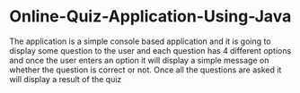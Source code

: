 # Online-Quiz-Application-Using-Java
The application is a simple console based application and it is going to display some question to the user   and each question has 4 different options and once the user enters an option it will display a simple   message on whether the question is correct or not. Once all the questions are asked it will display a result   of the quiz
